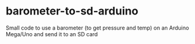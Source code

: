 # barometer-to-sd-arduino
Small code to use a barometer (to get pressure and temp) on an Arduino Mega/Uno and send it to an SD card
